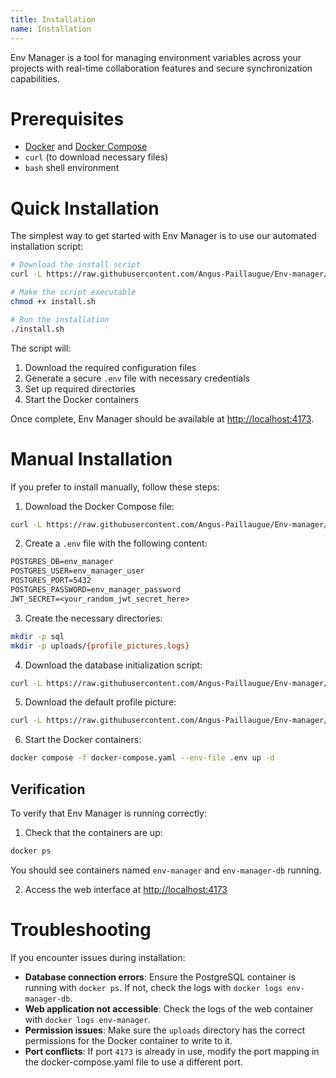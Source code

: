 ```yaml
---
title: Installation
name: Installation
---
```


Env Manager is a tool for managing environment variables across your projects with real-time collaboration features and secure synchronization capabilities.

# Prerequisites

- [Docker](https://docs.docker.com/get-started/get-docker/) and [Docker Compose](https://docs.docker.com/compose/install/)
- `curl` (to download necessary files)
- `bash` shell environment

# Quick Installation

The simplest way to get started with Env Manager is to use our automated installation script:

```bash
# Download the install script
curl -L https://raw.githubusercontent.com/Angus-Paillaugue/Env-manager/main/scripts/install.sh -o install.sh

# Make the script executable
chmod +x install.sh

# Run the installation
./install.sh
```

The script will:

1. Download the required configuration files
2. Generate a secure `.env` file with necessary credentials
3. Set up required directories
4. Start the Docker containers

Once complete, Env Manager should be available at [http://localhost:4173](http://localhost:4173).

# Manual Installation

If you prefer to install manually, follow these steps:

1. Download the Docker Compose file:

```bash snippet
curl -L https://raw.githubusercontent.com/Angus-Paillaugue/Env-manager/main/docker-compose.yaml -o docker-compose.yaml
```

2. Create a `.env` file with the following content:

```txt
POSTGRES_DB=env_manager
POSTGRES_USER=env_manager_user
POSTGRES_PORT=5432
POSTGRES_PASSWORD=env_manager_password
JWT_SECRET=<your_random_jwt_secret_here>
```

3. Create the necessary directories:

```bash snippet
mkdir -p sql
mkdir -p uploads/{profile_pictures,logs}
```

4. Download the database initialization script:

```bash snippet
curl -L https://raw.githubusercontent.com/Angus-Paillaugue/Env-manager/main/uploads/profile_pictures/default.webp -o uploads/profile_pictures/default.webp
```

5. Download the default profile picture:

```bash snippet
curl -L https://raw.githubusercontent.com/Angus-Paillaugue/Env-manager/main/uploads/profile_pictures/default.webp -o uploads/profile_pictures/default.webp
```

6. Start the Docker containers:

```bash snippet
docker compose -f docker-compose.yaml --env-file .env up -d
```

## Verification

To verify that Env Manager is running correctly:

1. Check that the containers are up:

```bash snippet
docker ps
```

You should see containers named `env-manager` and `env-manager-db` running.

2. Access the web interface at [http://localhost:4173](http://localhost:4173)

# Troubleshooting

If you encounter issues during installation:

- **Database connection errors**: Ensure the PostgreSQL container is running with `docker ps`. If not, check the logs with `docker logs env-manager-db`.
- **Web application not accessible**: Check the logs of the web container with `docker logs env-manager`.
- **Permission issues**: Make sure the `uploads` directory has the correct permissions for the Docker container to write to it.
- **Port conflicts**: If port `4173` is already in use, modify the port mapping in the docker-compose.yaml file to use a different port.

